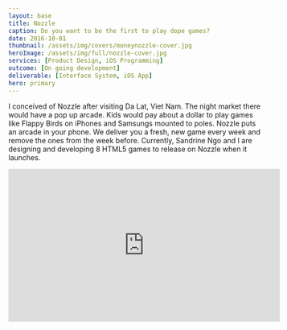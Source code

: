 ```yaml
---
layout: base
title: Nozzle
caption: Do you want to be the first to play dope games?
date: 2016-10-01
thumbnail: /assets/img/covers/moneynozzle-cover.jpg
heroImage: /assets/img/full/nozzle-cover.jpg
services: [Product Design, iOS Programming]
outcome: [On going development]
deliverable: [Interface System, iOS App]
hero: primary
---
```


I conceived of Nozzle after visiting Da Lat, Viet Nam. The night market there would have a pop up arcade. Kids would pay about a dollar to play games like Flappy Birds on iPhones and Samsungs mounted to poles. Nozzle puts an arcade in your phone. We deliver you a fresh, new game every week and remove the ones from the week before. Currently, Sandrine Ngo and I are designing and developing 8 HTML5 games to release on Nozzle when it launches.

<span class='u-spaceLarge'></span>
<div class='m-iframe-wrapper'>
  <iframe width="540" height="304" src="https://www.youtube.com/embed/C40KugN3I3A" frameborder="0" allow="autoplay; encrypted-media" allowfullscreen></iframe>
</div>
